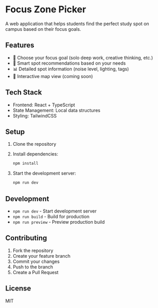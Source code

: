 # Focus Zone Picker

A web application that helps students find the perfect study spot on campus based on their focus goals.

## Features

- 🎯 Choose your focus goal (solo deep work, creative thinking, etc.)
- 🤖 Smart spot recommendations based on your needs
- 📊 Detailed spot information (noise level, lighting, tags)
- 🧭 Interactive map view (coming soon)

## Tech Stack

- Frontend: React + TypeScript
- State Management: Local data structures
- Styling: TailwindCSS

## Setup

1. Clone the repository
2. Install dependencies:

   ```bash
   npm install
   ```

3. Start the development server:
   ```bash
   npm run dev
   ```

## Development

- `npm run dev` - Start development server
- `npm run build` - Build for production
- `npm run preview` - Preview production build

## Contributing

1. Fork the repository
2. Create your feature branch
3. Commit your changes
4. Push to the branch
5. Create a Pull Request

## License

MIT
